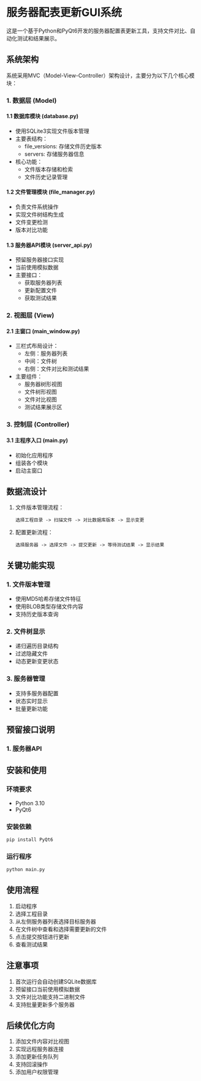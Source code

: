 # 服务器配表更新GUI系统

这是一个基于Python和PyQt6开发的服务器配置表更新工具，支持文件对比、自动化测试和结果展示。

## 系统架构

系统采用MVC（Model-View-Controller）架构设计，主要分为以下几个核心模块：

### 1. 数据层 (Model)

#### 1.1 数据库模块 (database.py)
- 使用SQLite3实现文件版本管理
- 主要表结构：
  - file_versions: 存储文件历史版本
  - servers: 存储服务器信息
- 核心功能：
  - 文件版本存储和检索
  - 文件历史记录管理

#### 1.2 文件管理模块 (file_manager.py)
- 负责文件系统操作
- 实现文件树结构生成
- 文件变更检测
- 版本对比功能

#### 1.3 服务器API模块 (server_api.py)
- 预留服务器接口实现
- 当前使用模拟数据
- 主要接口：
  - 获取服务器列表
  - 更新配置文件
  - 获取测试结果

### 2. 视图层 (View)

#### 2.1 主窗口 (main_window.py)
- 三栏式布局设计：
  - 左侧：服务器列表
  - 中间：文件树
  - 右侧：文件对比和测试结果
- 主要组件：
  - 服务器树形视图
  - 文件树形视图
  - 文件对比视图
  - 测试结果展示区

### 3. 控制层 (Controller)

#### 3.1 主程序入口 (main.py)
- 初始化应用程序
- 组装各个模块
- 启动主窗口

## 数据流设计

1. 文件版本管理流程：
   ```
   选择工程目录 -> 扫描文件 -> 对比数据库版本 -> 显示变更
   ```

2. 配置更新流程：
   ```
   选择服务器 -> 选择文件 -> 提交更新 -> 等待测试结果 -> 显示结果
   ```

## 关键功能实现

### 1. 文件版本管理
- 使用MD5哈希存储文件特征
- 使用BLOB类型存储文件内容
- 支持历史版本查询

### 2. 文件树显示
- 递归遍历目录结构
- 过滤隐藏文件
- 动态更新变更状态

### 3. 服务器管理
- 支持多服务器配置
- 状态实时显示
- 批量更新功能

## 预留接口说明

### 1. 服务器API

## 安装和使用

### 环境要求
- Python 3.10
- PyQt6

### 安装依赖
```bash
pip install PyQt6
```

### 运行程序
```bash
python main.py
```

## 使用流程

1. 启动程序
2. 选择工程目录
3. 从左侧服务器列表选择目标服务器
4. 在文件树中查看和选择需要更新的文件
5. 点击提交按钮进行更新
6. 查看测试结果

## 注意事项

1. 首次运行会自动创建SQLite数据库
2. 预留接口当前使用模拟数据
3. 文件对比功能支持二进制文件
4. 支持批量更新多个服务器

## 后续优化方向

1. 添加文件内容对比视图
2. 实现远程服务器连接
3. 添加更新任务队列
4. 支持回滚操作
5. 添加用户权限管理